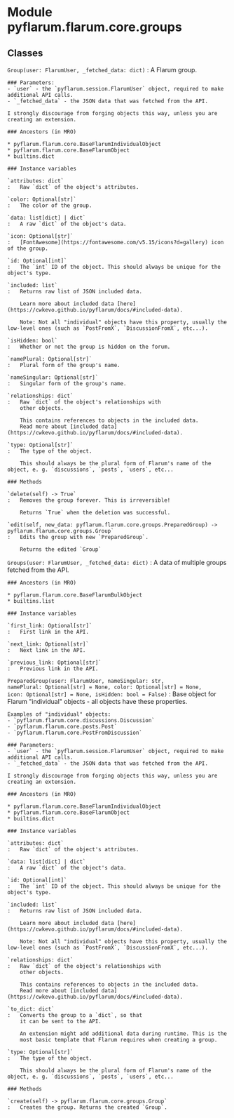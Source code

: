 Module pyflarum.flarum.core.groups
==================================

Classes
-------

`Group(user: FlarumUser, _fetched_data: dict)`
:   A Flarum group.
    
    ### Parameters:
    - `user` - the `pyflarum.session.FlarumUser` object, required to make additional API calls.
    - `_fetched_data` - the JSON data that was fetched from the API.
    
    I strongly discourage from forging objects this way, unless you are creating an extension.

    ### Ancestors (in MRO)

    * pyflarum.flarum.core.BaseFlarumIndividualObject
    * pyflarum.flarum.core.BaseFlarumObject
    * builtins.dict

    ### Instance variables

    `attributes: dict`
    :   Raw `dict` of the object's attributes.

    `color: Optional[str]`
    :   The color of the group.

    `data: list[dict] | dict`
    :   A raw `dict` of the object's data.

    `icon: Optional[str]`
    :   [FontAwesome](https://fontawesome.com/v5.15/icons?d=gallery) icon of the group.

    `id: Optional[int]`
    :   The `int` ID of the object. This should always be unique for the object's type.

    `included: list`
    :   Returns raw list of JSON included data.
        
        Learn more about included data [here](https://cwkevo.github.io/pyflarum/docs/#included-data).
        
        Note: Not all "individual" objects have this property, usually the low-level ones (such as `PostFromX`, `DiscussionFromX`, etc...).

    `isHidden: bool`
    :   Whether or not the group is hidden on the forum.

    `namePlural: Optional[str]`
    :   Plural form of the group's name.

    `nameSingular: Optional[str]`
    :   Singular form of the group's name.

    `relationships: dict`
    :   Raw `dict` of the object's relationships with
        other objects.
        
        This contains references to objects in the included data.
        Read more about [included data](https://cwkevo.github.io/pyflarum/docs/#included-data).

    `type: Optional[str]`
    :   The type of the object.
        
        This should always be the plural form of Flarum's name of the object, e. g. `discussions`, `posts`, `users`, etc...

    ### Methods

    `delete(self) ‑> True`
    :   Removes the group forever. This is irreversible!
        
        Returns `True` when the deletion was successful.

    `edit(self, new_data: pyflarum.flarum.core.groups.PreparedGroup) ‑> pyflarum.flarum.core.groups.Group`
    :   Edits the group with new `PreparedGroup`.
        
        Returns the edited `Group`

`Groups(user: FlarumUser, _fetched_data: dict)`
:   A data of multiple groups fetched from the API.

    ### Ancestors (in MRO)

    * pyflarum.flarum.core.BaseFlarumBulkObject
    * builtins.list

    ### Instance variables

    `first_link: Optional[str]`
    :   First link in the API.

    `next_link: Optional[str]`
    :   Next link in the API.

    `previous_link: Optional[str]`
    :   Previous link in the API.

`PreparedGroup(user: FlarumUser, nameSingular: str, namePlural: Optional[str] = None, color: Optional[str] = None, icon: Optional[str] = None, isHidden: bool = False)`
:   Base object for Flarum "individual" objects - all
    objects have these properties.
    
    Examples of "individual" objects:
    - `pyflarum.flarum.core.discussions.Discussion`
    - `pyflarum.flarum.core.posts.Post`
    - `pyflarum.flarum.core.PostFromDiscussion`
    
    ### Parameters:
    - `user` - the `pyflarum.session.FlarumUser` object, required to make additional API calls.
    - `_fetched_data` - the JSON data that was fetched from the API.
    
    I strongly discourage from forging objects this way, unless you are creating an extension.

    ### Ancestors (in MRO)

    * pyflarum.flarum.core.BaseFlarumIndividualObject
    * pyflarum.flarum.core.BaseFlarumObject
    * builtins.dict

    ### Instance variables

    `attributes: dict`
    :   Raw `dict` of the object's attributes.

    `data: list[dict] | dict`
    :   A raw `dict` of the object's data.

    `id: Optional[int]`
    :   The `int` ID of the object. This should always be unique for the object's type.

    `included: list`
    :   Returns raw list of JSON included data.
        
        Learn more about included data [here](https://cwkevo.github.io/pyflarum/docs/#included-data).
        
        Note: Not all "individual" objects have this property, usually the low-level ones (such as `PostFromX`, `DiscussionFromX`, etc...).

    `relationships: dict`
    :   Raw `dict` of the object's relationships with
        other objects.
        
        This contains references to objects in the included data.
        Read more about [included data](https://cwkevo.github.io/pyflarum/docs/#included-data).

    `to_dict: dict`
    :   Converts the group to a `dict`, so that
        it can be sent to the API.
        
        An extension might add additional data during runtime. This is the
        most basic template that Flarum requires when creating a group.

    `type: Optional[str]`
    :   The type of the object.
        
        This should always be the plural form of Flarum's name of the object, e. g. `discussions`, `posts`, `users`, etc...

    ### Methods

    `create(self) ‑> pyflarum.flarum.core.groups.Group`
    :   Creates the group. Returns the created `Group`.